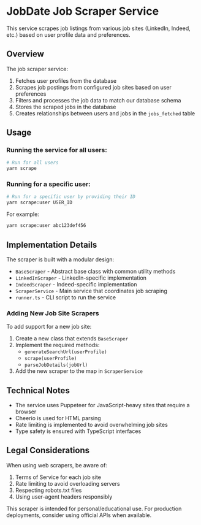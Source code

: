 # JobDate Job Scraper Service

This service scrapes job listings from various job sites (LinkedIn, Indeed, etc.) based on user profile data and preferences.

## Overview

The job scraper service:

1. Fetches user profiles from the database
2. Scrapes job postings from configured job sites based on user preferences
3. Filters and processes the job data to match our database schema
4. Stores the scraped jobs in the database
5. Creates relationships between users and jobs in the `jobs_fetched` table

## Usage

### Running the service for all users:

```bash
# Run for all users
yarn scrape
```

### Running for a specific user:

```bash
# Run for a specific user by providing their ID
yarn scrape:user USER_ID
```

For example:
```bash
yarn scrape:user abc123def456
```

## Implementation Details

The scraper is built with a modular design:

- `BaseScraper` - Abstract base class with common utility methods
- `LinkedInScraper` - LinkedIn-specific implementation
- `IndeedScraper` - Indeed-specific implementation
- `ScraperService` - Main service that coordinates job scraping
- `runner.ts` - CLI script to run the service

### Adding New Job Site Scrapers

To add support for a new job site:

1. Create a new class that extends `BaseScraper`
2. Implement the required methods:
   - `generateSearchUrl(userProfile)`
   - `scrape(userProfile)`
   - `parseJobDetails(jobUrl)`
3. Add the new scraper to the map in `ScraperService`

## Technical Notes

- The service uses Puppeteer for JavaScript-heavy sites that require a browser
- Cheerio is used for HTML parsing
- Rate limiting is implemented to avoid overwhelming job sites
- Type safety is ensured with TypeScript interfaces

## Legal Considerations

When using web scrapers, be aware of:

1. Terms of Service for each job site
2. Rate limiting to avoid overloading servers
3. Respecting robots.txt files
4. Using user-agent headers responsibly

This scraper is intended for personal/educational use. For production deployments, consider using official APIs when available. 